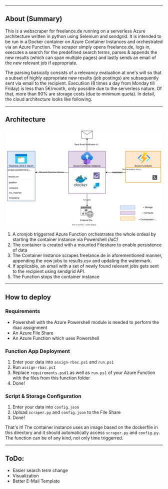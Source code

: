 
---

## About (Summary)

This is a webscraper for freelance.de running on a serverless Azure architecture written in python using Selenium and sendgrid. It is intended to be run in a Docker container on Azure Container Instances and orchestrated via an Azure Function. The scraper simply opens freelance.de, logs in, executes a search for the predefined search terms, parses & appends the new results (which can span multiple pages) and lastly sends an email of the new relevant job if appropriate.


The parsing basically consists of a relevancy evaluation at one's will so that a subset of highly appropriate new results (job postings) are subsequently sent via email to the recipient. Executiion (8 times a day from Monday till Friday) is less than 5€/month, only possible due to the serverless nature. Of that, more than 90% are storage costs (due to minimum quota). In detail, the cloud architecture looks like following.

---

## Architecture
<p align="center">
<img src="Scraper.svg">
</p>

1. A cronjob triggerred Azure Function orchestrates the whole ordeal by starting the container instance via Powershell *(IaC)*
2. The container is created with a mounted Fileshare to enable persistence of data 
3. The Container Instance scrapes freelance.de in aforementioned manner, appending the new jobs to results.csv and updating the watermark.
4. If applicable, an email with a set of newly found relevant jobs gets sent to the recipient using sendgrid API.
5. The Function stops the container instance

---

## How to deploy

### Requirements
- Powershell with the Azure Powershell module is needed to perform the rbac assignment
- An Azure File Share
- An Azure Function which uses Powershell

### Function App Deployment

1. Enter your data into `assign-rbac.ps1` and `run.ps1`
2. Run `assign-rbac.ps1`
3. Replace `requirements.psd1` as well as `run.ps1` of your Azure Function with the files from this function folder
4. Done!

### Script & Storage Configuration
1. Enter your data into `config.json`
2. Upload `scraper.py` and `config.json` to the File Share
3. Done!

That's it! The container instance uses an image based on the dockerfile in this directory and it should automatically access `scraper.py` and `config.py`. The function can be of any kind, not only time triggerred.

---

## ToDo:
- Easier search term change
- Visualization
- Better E-Mail Template